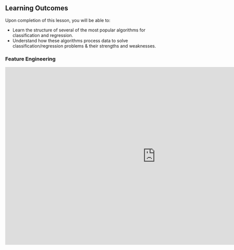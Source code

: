<!-- # Lesson: Supervised Learning -->
## Learning Outcomes

Upon completion of this lesson, you will be able to:
  
- Learn the structure of several of the most popular algorithms for classification and regression.
- Understand how these algorithms process data to solve classification/regression problems & their strengths and weaknesses.


### Feature Engineering

<iframe src="https://docs.google.com/presentation/d/1CG8ki6zXkBJwd6ZLg-z7gL9MKG2jCXj0QU62NdW4H6k/embed?start=false&loop=false&delayms=3000" frameborder="0" width="960" height="569" allowfullscreen="true" mozallowfullscreen="true" webkitallowfullscreen="true"></iframe>
